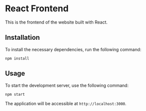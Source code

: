 # React Frontend

This is the frontend of the website built with React.

## Installation

To install the necessary dependencies, run the following command:

```
npm install
```

## Usage

To start the development server, use the following command:

```
npm start
```

The application will be accessible at `http://localhost:3000`.
